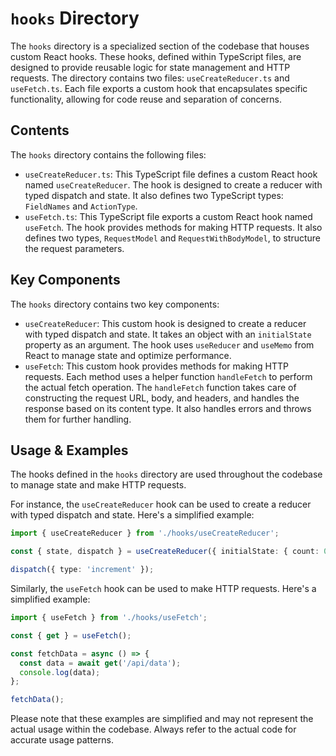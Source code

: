 
# `hooks` Directory

The `hooks` directory is a specialized section of the codebase that houses custom React hooks. These hooks, defined within TypeScript files, are designed to provide reusable logic for state management and HTTP requests. The directory contains two files: `useCreateReducer.ts` and `useFetch.ts`. Each file exports a custom hook that encapsulates specific functionality, allowing for code reuse and separation of concerns.

## Contents

The `hooks` directory contains the following files:

- `useCreateReducer.ts`: This TypeScript file defines a custom React hook named `useCreateReducer`. The hook is designed to create a reducer with typed dispatch and state. It also defines two TypeScript types: `FieldNames` and `ActionType`.
- `useFetch.ts`: This TypeScript file exports a custom React hook named `useFetch`. The hook provides methods for making HTTP requests. It also defines two types, `RequestModel` and `RequestWithBodyModel`, to structure the request parameters.

## Key Components

The `hooks` directory contains two key components:

- `useCreateReducer`: This custom hook is designed to create a reducer with typed dispatch and state. It takes an object with an `initialState` property as an argument. The hook uses `useReducer` and `useMemo` from React to manage state and optimize performance.
- `useFetch`: This custom hook provides methods for making HTTP requests. Each method uses a helper function `handleFetch` to perform the actual fetch operation. The `handleFetch` function takes care of constructing the request URL, body, and headers, and handles the response based on its content type. It also handles errors and throws them for further handling.

## Usage & Examples

The hooks defined in the `hooks` directory are used throughout the codebase to manage state and make HTTP requests.

For instance, the `useCreateReducer` hook can be used to create a reducer with typed dispatch and state. Here's a simplified example:

```typescript
import { useCreateReducer } from './hooks/useCreateReducer';

const { state, dispatch } = useCreateReducer({ initialState: { count: 0 } });

dispatch({ type: 'increment' });
```

Similarly, the `useFetch` hook can be used to make HTTP requests. Here's a simplified example:

```typescript
import { useFetch } from './hooks/useFetch';

const { get } = useFetch();

const fetchData = async () => {
  const data = await get('/api/data');
  console.log(data);
};

fetchData();
```

Please note that these examples are simplified and may not represent the actual usage within the codebase. Always refer to the actual code for accurate usage patterns.
